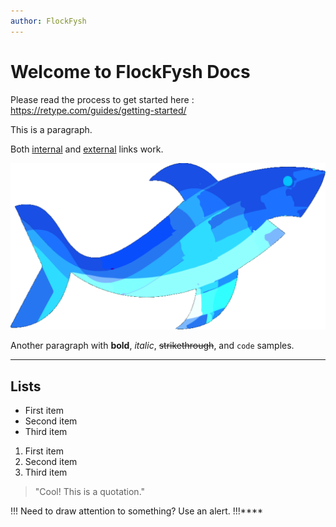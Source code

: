 ```yaml
---
author: FlockFysh
---
```


# Welcome to FlockFysh Docs

Please read the process to get started here : https://retype.com/guides/getting-started/

This is a paragraph.

Both [internal](README.md) and [external](https://example.com) links work.

![Your logo](logo.png)

Another paragraph with **bold**, _italic_, ~~strikethrough~~, and `code` samples.

---

## Lists

- First item
- Second item
- Third item

1. First item
2. Second item
3. Third item

> "Cool! This is a quotation."

!!!
Need to draw attention to something? Use an alert.
!!!\*\*\*\*
